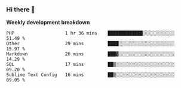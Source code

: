 ### Hi there 👋


**Weekly development breakdown**

<!--START_SECTION:waka-->
```text
PHP                   1 hr 36 mins    █████████████░░░░░░░░░░░░   51.49 % 
Other                 29 mins         ████░░░░░░░░░░░░░░░░░░░░░   15.97 % 
Markdown              26 mins         ███▓░░░░░░░░░░░░░░░░░░░░░   14.29 % 
SQL                   17 mins         ██▒░░░░░░░░░░░░░░░░░░░░░░   09.20 % 
Sublime Text Config   16 mins         ██▒░░░░░░░░░░░░░░░░░░░░░░   09.05 % 
```
<!--END_SECTION:waka-->
